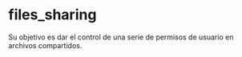 # files_sharing
Su objetivo es dar el control de una serie de permisos de usuario en archivos compartidos.
